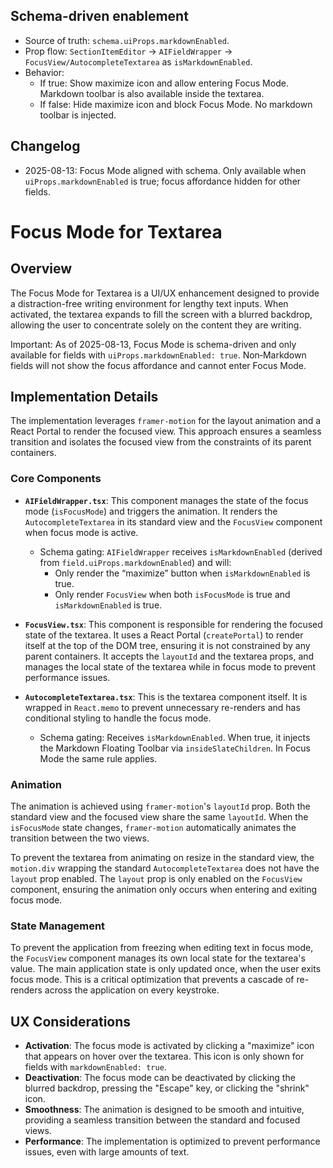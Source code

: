 ## Schema-driven enablement

- Source of truth: `schema.uiProps.markdownEnabled`.
- Prop flow: `SectionItemEditor` → `AIFieldWrapper` → `FocusView/AutocompleteTextarea` as `isMarkdownEnabled`.
- Behavior:
  - If true: Show maximize icon and allow entering Focus Mode. Markdown toolbar is also available inside the textarea.
  - If false: Hide maximize icon and block Focus Mode. No markdown toolbar is injected.

## Changelog

- 2025-08-13: Focus Mode aligned with schema. Only available when `uiProps.markdownEnabled` is true; focus affordance hidden for other fields.
# Focus Mode for Textarea

## Overview

The Focus Mode for Textarea is a UI/UX enhancement designed to provide a distraction-free writing environment for lengthy text inputs. When activated, the textarea expands to fill the screen with a blurred backdrop, allowing the user to concentrate solely on the content they are writing.

Important: As of 2025-08-13, Focus Mode is schema-driven and only available for fields with `uiProps.markdownEnabled: true`. Non‑Markdown fields will not show the focus affordance and cannot enter Focus Mode.

## Implementation Details

The implementation leverages `framer-motion` for the layout animation and a React Portal to render the focused view. This approach ensures a seamless transition and isolates the focused view from the constraints of its parent containers.

### Core Components

-   **`AIFieldWrapper.tsx`**: This component manages the state of the focus mode (`isFocusMode`) and triggers the animation. It renders the `AutocompleteTextarea` in its standard view and the `FocusView` component when focus mode is active.
    - Schema gating: `AIFieldWrapper` receives `isMarkdownEnabled` (derived from `field.uiProps.markdownEnabled`) and will:
      - Only render the “maximize” button when `isMarkdownEnabled` is true.
      - Only render `FocusView` when both `isFocusMode` is true and `isMarkdownEnabled` is true.

-   **`FocusView.tsx`**: This component is responsible for rendering the focused state of the textarea. It uses a React Portal (`createPortal`) to render itself at the top of the DOM tree, ensuring it is not constrained by any parent containers. It accepts the `layoutId` and the textarea props, and manages the local state of the textarea while in focus mode to prevent performance issues.

-   **`AutocompleteTextarea.tsx`**: This is the textarea component itself. It is wrapped in `React.memo` to prevent unnecessary re-renders and has conditional styling to handle the focus mode.
    - Schema gating: Receives `isMarkdownEnabled`. When true, it injects the Markdown Floating Toolbar via `insideSlateChildren`. In Focus Mode the same rule applies.

### Animation

The animation is achieved using `framer-motion`'s `layoutId` prop. Both the standard view and the focused view share the same `layoutId`. When the `isFocusMode` state changes, `framer-motion` automatically animates the transition between the two views.

To prevent the textarea from animating on resize in the standard view, the `motion.div` wrapping the standard `AutocompleteTextarea` does not have the `layout` prop enabled. The `layout` prop is only enabled on the `FocusView` component, ensuring the animation only occurs when entering and exiting focus mode.

### State Management

To prevent the application from freezing when editing text in focus mode, the `FocusView` component manages its own local state for the textarea's value. The main application state is only updated once, when the user exits focus mode. This is a critical optimization that prevents a cascade of re-renders across the application on every keystroke.

## UX Considerations

-   **Activation**: The focus mode is activated by clicking a "maximize" icon that appears on hover over the textarea. This icon is only shown for fields with `markdownEnabled: true`.
-   **Deactivation**: The focus mode can be deactivated by clicking the blurred backdrop, pressing the "Escape" key, or clicking the "shrink" icon.
-   **Smoothness**: The animation is designed to be smooth and intuitive, providing a seamless transition between the standard and focused views.
-   **Performance**: The implementation is optimized to prevent performance issues, even with large amounts of text.
